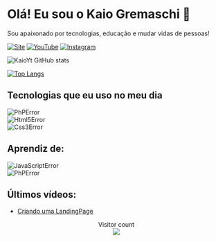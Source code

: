 # Olá! Eu sou o Kaio Gremaschi 👋
Sou apaixonado por tecnologias, educação e mudar vidas de pessoas!


[![Site](https://img.shields.io/website-up-down-green-red/http/monip.org.svg)](https://kaiogremaschi.cf)
[![YouTube](https://img.shields.io/badge/YouTube-FF0000?style=for-the-badge&logo=youtube&logoColor=white)](https://www.youtube.com/channel/UCDC5ud6OkknTRbVHKgg6-cw)
[![Instagram](https://img.shields.io/badge/Instagram-E4405F?style=for-the-badge&logo=instagram&logoColor=white)](https://instagram.com/kaiogsdesigner__?igshid=YmMyMTA2M2Y=)

![KaioYt GitHub stats](https://github-readme-stats.vercel.app/api?username=KaioYt&show_icons=true&theme=dracula)

[![Top Langs](https://github-readme-stats.vercel.app/api/top-langs/?username=KaioYt&layout=compact)](https://github.com/anuraghazra/github-readme-stats)

## Tecnologias que eu uso no meu dia

<div style="display: inline_block">
    <img align="center" src="https://img.shields.io/badge/Markdown-000000?style=for-the-badge&logo=markdown&logoColor=white" alt="PhPError">
</div>

<div style="display: inline_block">
    <img align="center" src="https://img.shields.io/badge/HTML5-E34F26?style=for-the-badge&logo=html5&logoColor=white" alt="Html5Error">
</div>

<div style="display: inline_block">
    <img align="center" src="https://img.shields.io/badge/CSS3-1572B6?style=for-the-badge&logo=css3&logoColor=white" alt="Css3Error">
</div>

## Aprendiz de:

<div style="display: inline_block">
    <img align="center" src="https://img.shields.io/badge/JavaScript-F7DF1E?style=for-the-badge&logo=javascript&logoColor=black" alt="JavaScriptError">
</div>

<div style="display: inline_block">
    <img align="center" src="https://img.shields.io/badge/PHP-777BB4?style=for-the-badge&logo=php&logoColor=white" alt="PhPError">
</div>

## Últimos vídeos:

- [Criando uma LandingPage](https://www.youtube.com/watch?v=ZuTCYSy5IPQ&t=55s)


<p align="center"> 
  Visitor count<br>
  <img src="https://profile-counter.glitch.me/insolitum/count.svg" />
</p>

